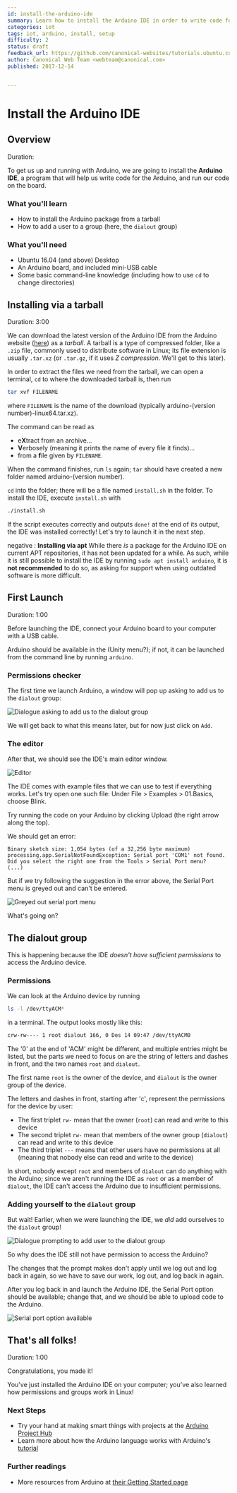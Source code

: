 ```yaml
---
id: install-the-arduino-ide
summary: Learn how to install the Arduino IDE in order to write code for Arduino boards.
categories: iot
tags: iot, arduino, install, setup
difficulty: 2
status: draft
feedback_url: https://github.com/canonical-websites/tutorials.ubuntu.com/issues
author: Canonical Web Team <webteam@canonical.com>
published: 2017-12-14


---
```


# Install the Arduino IDE

## Overview
Duration:

To get us up and running with Arduino, we are going to install the **Arduino IDE**, a program that will help us write code for the Arduino, and run our code on the board.

### What you'll learn
- How to install the Arduino package from a tarball
- How to add a user to a group (here, the `dialout` group)

### What you'll need
- Ubuntu 16.04 (and above) Desktop
- An Arduino board, and included mini-USB cable
- Some basic command-line knowledge (including how to use `cd` to change directories)

## Installing via a tarball
Duration: 3:00

We can download the latest version of the Arduino IDE from the Arduino website ([here](https://www.arduino.cc/en/Main/Software)) as a *tarball*. A tarball is a type of compressed folder, like a `.zip` file, commonly used to distribute software in Linux; its file extension is usually `.tar.xz` (or `.tar.gz`, if it uses _Z compression_. We'll get to this later).

In order to extract the files we need from the tarball, we can open a terminal, `cd` to where the downloaded tarball is, then run 

```bash
tar xvf FILENAME
```

where `FILENAME` is the name of the download (typically arduino-(version number)-linux64.tar.xz).

The command can be read as 
* e**X**tract from an archive...
* **V**erbosely (meaning it prints the name of every file it finds)...
* from a **f**ile given by `FILENAME`.

When the command finishes, run `ls` again; `tar` should have created a new folder named arduino-(version number).

`cd` into the folder; there will be a file named `install.sh` in the folder. To install the IDE, execute `install.sh` with

```bash
./install.sh
```

If the script executes correctly and outputs `done!` at the end of its output, the IDE was installed correctly! Let's try to launch it in the next step.

negative
: **Installing via apt**
While there *is* a package for the Arduino IDE on current APT repositories, it has not been updated for a while.
As such, while it is still possible to install the IDE by running `sudo apt install arduino`, it is **not recommended** to do so, as asking for support when using outdated software is more difficult.

## First Launch
Duration: 1:00

Before launching the IDE, connect your Arduino board to your computer with a USB cable.

Arduino should be available in the (Unity menu?); if not, it can be launched from the command line by running `arduino`.

### Permissions checker
The first time we launch Arduino, a window will pop up asking to add us to the `dialout` group:

![Dialogue asking to add us to the dialout group][perm-checker.png]

We will get back to what this means later, but for now just click on `Add`.

### The editor
After that, we should see the IDE's main editor window.

![Editor][first-launch-editor.png]

The IDE comes with example files that we can use to test if everything works. Let's try open one such file: Under File > Examples > 01.Basics, choose Blink.

Try running the code on your Arduino by clicking Upload (the right arrow along the top).

We should get an error:

```
Binary sketch size: 1,054 bytes (of a 32,256 byte maximum)
processing.app.SerialNotFoundException: Serial port 'COM1' not found. Did you select the right one from the Tools > Serial Port menu?
(...)
```

But if we try following the suggestion in the error above, the Serial Port menu is greyed out and can't be entered.

![Greyed out serial port menu][first-launch-serial-port-menu.png]


What's going on?

## The dialout group

This is happening because the IDE *doesn't have sufficient permissions* to access the Arduino device.

### Permissions 

We can look at the Arduino device by running

```bash
ls -l /dev/ttyACM*
``` 

in a terminal. The output looks mostly like this:

```bash
crw-rw---- 1 root dialout 166, 0 Des 14 09:47 /dev/ttyACM0
```

The '0' at the end of 'ACM' might be different, and multiple entries might be listed, but the parts we need to focus on are the string of letters and dashes in front, and the two names `root` and `dialout`.

The first name `root` is the owner of the device, and `dialout` is the owner group of the device.

The letters and dashes in front, starting after 'c', represent the permissions for the device by user:
- The first triplet `rw-` mean that the owner (`root`) can read and write to this device
- The second triplet `rw-` mean that members of the owner group (`dialout`) can read and write to this device
- The third triplet `---` means that other users have no permissions at all (meaning that nobody else can read and write to the device)

In short, nobody except `root` and members of `dialout` can do anything with the Arduino; since we aren't running the IDE as `root` or as a member of `dialout`, the IDE can't access the Arduino due to insufficient permissions.

### Adding yourself to the `dialout` group

But wait! Earlier, when we were launching the IDE, we _did_ add ourselves to the `dialout` group!

![Dialogue prompting to add user to the dialout group][perm-checker.png]

So why does the IDE still not have permission to access the Arduino?

The changes that the prompt makes don't apply until we log out and log back in again, so we have to save our work, log out, and log back in again. 

After you log back in and launch the Arduino IDE, the Serial Port option should be available; change that, and we should be able to upload code to the Arduino. 

![Serial port option available][option-available.png]

## That's all folks!
Duration: 1:00

Congratulations, you made it!

You've just installed the Arduino IDE on your computer; you've also learned how permissions and groups work in Linux!

### Next Steps

* Try your hand at making smart things with projects at the [Arduino Project Hub][arduino-project-hub]
* Learn more about how the Arduino language works with Arduino's [tutorial][arduino-sketch-tutorial]

### Further readings

* More resources from Arduino at [their Getting Started page][arduino-getting-started]

[perm-checker.png]: ./images/perm-checker.png
[first-launch-editor.png]: ./images/first-launch-editor.png
[first-launch-serial-port-menu.png]: ./images/greyed-out-option.png
[option-available.png]: ./images/option-available.png

[arduino-getting-started]: https://www.arduino.cc/en/Guide/HomePage
[arduino-project-hub]: https://create.arduino.cc/projecthub
[arduino-sketch-tutorial]: https://www.arduino.cc/en/Tutorial/Sketch
